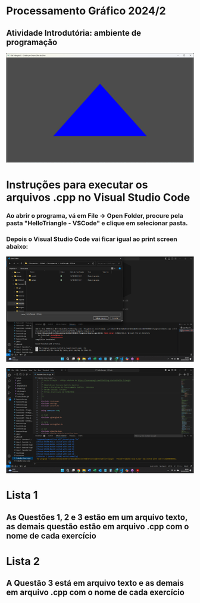 # Processamento Gráfico 2024/2

## Atividade Introdutória: ambiente de programação

![Screenshot da "Atividade Introdutória: ambiente de programação".](https://github.com/brunof1/Processamento/blob/main/Imagens/Atividade0.png)

# Instruções para executar os arquivos .cpp no Visual Studio Code

### Ao abrir o programa, vá em File -> Open Folder, procure pela pasta "HelloTriangle - VSCode" e clique em selecionar pasta.

### Depois o Visual Studio Code vai ficar igual ao print screen abaixo:

![Screenshot "Procurando a pasta HelloTriangle - VSCode".](https://github.com/brunof1/Processamento/blob/main/Imagens/Procurando.png)

![Screenshot Como deve ficar".](https://github.com/brunof1/Processamento/blob/main/Imagens/Projeto.png)

# Lista 1

## As Questões 1, 2 e 3 estão em um arquivo texto, as demais questão estão em arquivo .cpp com o nome de cada exercício

# Lista 2

## A Questão 3 está em arquivo texto e as demais em arquivo .cpp com o nome de cada exercício
